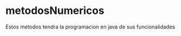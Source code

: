 metodosNumericos
================
Estos metodos tendra la programacion en java de sus funcionalidades
